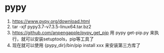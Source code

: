 # pypy
1. https://www.pypy.org/download.html
2. tar -xjf pypy3.7-v7.3.5-linux64.tar.bz2
3. https://github.com/anpengapple/pypy_get_pip 用 pypy get-pip.py 来执行，就可以安装setuptools，pip等工具了
4. 现在就可以使用 {pypy_dir}/bin/pip install xxx 来安装第三方库了